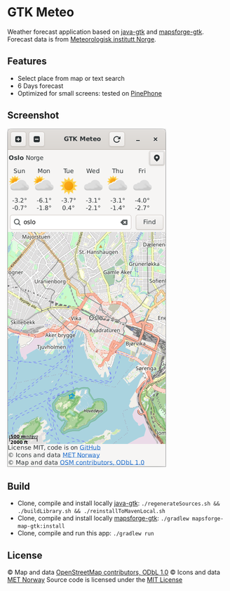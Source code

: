 # GTK Meteo
Weather forecast application based on [java-gtk](https://github.com/bailuk/java-gtk) and [mapsforge-gtk](https://github.com/bailuk/mapsforge).
Forecast data is from [Meteorologisk institutt Norge](https://www.met.no).

## Features
- Select place from map or text search
- 6 Days forecast
- Optimized for small screens: tested on [PinePhone](https://www.pine64.org/pinephone/) 

## Screenshot
![Screenshot](screenshot.png) 

## Build
- Clone, compile and install locally [java-gtk](https://github.com/bailuk/java-gtk): `./regenerateSources.sh && ./buildLibrary.sh && ./reinstallToMavenLocal.sh`
- Clone, compile and install locally [mapsforge-gtk](https://github.com/bailuk/mapsforge): `./gradlew mapsforge-map-gtk:install`
- Clone, compile and run this app: `./gradlew run` 
 
 ## License
© Map and data [OpenStreetMap contributors, ODbL 1.0](https://osm.org/copyright)
© Icons and data [MET Norway](https://api.met.no/doc/License)
Source code is licensed under the [MIT License](https://en.wikipedia.org/wiki/MIT_License)
